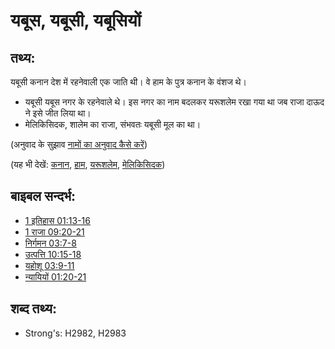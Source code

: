 # यबूस, यबूसी, यबूसियों #

## तथ्य: ##

यबूसी कनान देश में रहनेवाली एक जाति थी। वे हाम के पुत्र कनान के वंशज थे।

* यबूसी यबूस नगर के रहनेवाले थे। इस नगर का नाम बदलकर यरूशलेम रखा गया था जब राजा दाऊद ने इसे जीत लिया था।
* मेलिकिसिदक, शालेम का राजा, संभवतः यबूसी मूल का था।

(अनुवाद के सुझाव [नामों का अनुवाद कैसे करें](rc://en/ta/man/translate/translate-names))

(यह भी देखें: [कनान](../names/canaan.md), [हाम](../names/ham.md), [यरूशलेम](../names/jerusalem.md), [मेलिकिसिदक](../names/melchizedek.md))

## बाइबल सन्दर्भ: ##

* [1 इतिहास 01:13-16](rc://en/tn/help/1ch/01/13)
* [1 राजा 09:20-21](rc://en/tn/help/1ki/09/20)
* [निर्गमन 03:7-8](rc://en/tn/help/exo/03/07)
* [उत्पत्ति 10:15-18](rc://en/tn/help/gen/10/15)
* [यहोशू 03:9-11](rc://en/tn/help/jos/03/09)
* [न्यायियों 01:20-21](rc://en/tn/help/jdg/01/20)

## शब्द तथ्य: ##

* Strong's: H2982, H2983
